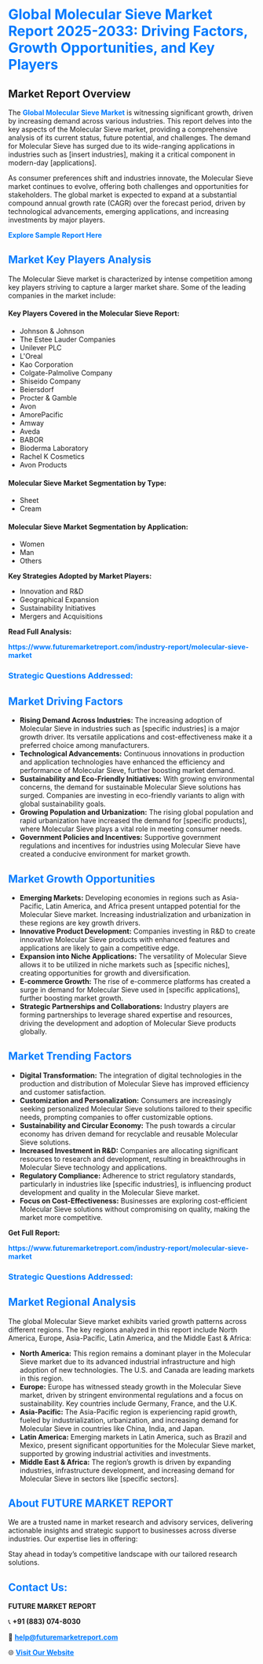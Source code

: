<h1 style="color: #007BFF;">Global Molecular Sieve Market Report 2025-2033: Driving Factors, Growth Opportunities, and Key Players</h1>

<section id="overview">
<h2>Market Report Overview</h2>
<p>The <a href="https://www.futuremarketreport.com/industry-report/molecular-sieve-market" style="color: #007BFF; text-decoration: none;"><strong>Global Molecular Sieve Market</strong></a> is witnessing significant growth, driven by increasing demand across various industries. This report delves into the key aspects of the Molecular Sieve market, providing a comprehensive analysis of its current status, future potential, and challenges. The demand for Molecular Sieve has surged due to its wide-ranging applications in industries such as [insert industries], making it a critical component in modern-day [applications].</p>
<p>As consumer preferences shift and industries innovate, the Molecular Sieve market continues to evolve, offering both challenges and opportunities for stakeholders. The global market is expected to expand at a substantial compound annual growth rate (CAGR) over the forecast period, driven by technological advancements, emerging applications, and increasing investments by major players.</p>
</section>

<section id="overview">
<p><a href="https://www.futuremarketreport.com/request-sample/reportId=33635" style="color: #007BFF; text-decoration: none;"><strong>Explore Sample Report Here</strong></a></p>
</section>

<section id="key-players">
<h2 style="color: #007BFF;">Market Key Players Analysis</h2>
<p>The Molecular Sieve market is characterized by intense competition among key players striving to capture a larger market share. Some of the leading companies in the market include:</p>
<h4>Key Players Covered in the Molecular Sieve Report:</h4>
<ul><li>Johnson &amp; Johnson</li><li>The Estee Lauder Companies</li><li>Unilever PLC</li><li>L&#039;Oreal</li><li>Kao Corporation</li><li>Colgate-Palmolive Company</li><li>Shiseido Company</li><li>Beiersdorf</li><li>Procter &amp; Gamble</li><li>Avon</li><li>AmorePacific</li><li>Amway</li><li>Aveda</li><li>BABOR</li><li>Bioderma Laboratory</li><li>Rachel K Cosmetics</li><li>Avon Products</li></ul>
<h4>Molecular Sieve Market Segmentation by Type:</h4>
<ul><li>Sheet</li><li>Cream</li></ul>

<h4>Molecular Sieve Market Segmentation by Application:</h4>
<ul><li>Women</li><li>Man</li><li>Others</li></ul>
<p><strong>Key Strategies Adopted by Market Players:</strong></p>
<ul>
<li>Innovation and R&D</li>
<li>Geographical Expansion</li>
<li>Sustainability Initiatives</li>
<li>Mergers and Acquisitions</li>
</ul>
</section>

<section>
<p><strong>Read Full Analysis: </strong></p><a href="https://www.futuremarketreport.com/industry-report/molecular-sieve-market" style="color: #007BFF; text-decoration: none;"><strong>https://www.futuremarketreport.com/industry-report/molecular-sieve-market</strong></a>
<h3 style="color: #007BFF;">Strategic Questions Addressed:</h3>
</section>

<section id="driving-factors">
<h2 style="color: #007BFF;">Market Driving Factors</h2>
<ul>
<li><strong>Rising Demand Across Industries:</strong> The increasing adoption of Molecular Sieve in industries such as [specific industries] is a major growth driver. Its versatile applications and cost-effectiveness make it a preferred choice among manufacturers.</li>
<li><strong>Technological Advancements:</strong> Continuous innovations in production and application technologies have enhanced the efficiency and performance of Molecular Sieve, further boosting market demand.</li>
<li><strong>Sustainability and Eco-Friendly Initiatives:</strong> With growing environmental concerns, the demand for sustainable Molecular Sieve solutions has surged. Companies are investing in eco-friendly variants to align with global sustainability goals.</li>
<li><strong>Growing Population and Urbanization:</strong> The rising global population and rapid urbanization have increased the demand for [specific products], where Molecular Sieve plays a vital role in meeting consumer needs.</li>
<li><strong>Government Policies and Incentives:</strong> Supportive government regulations and incentives for industries using Molecular Sieve have created a conducive environment for market growth.</li>
</ul>
</section>

<section id="growth-opportunities">
<h2 style="color: #007BFF;">Market Growth Opportunities</h2>
<ul>
<li><strong>Emerging Markets:</strong> Developing economies in regions such as Asia-Pacific, Latin America, and Africa present untapped potential for the Molecular Sieve market. Increasing industrialization and urbanization in these regions are key growth drivers.</li>
<li><strong>Innovative Product Development:</strong> Companies investing in R&D to create innovative Molecular Sieve products with enhanced features and applications are likely to gain a competitive edge.</li>
<li><strong>Expansion into Niche Applications:</strong> The versatility of Molecular Sieve allows it to be utilized in niche markets such as [specific niches], creating opportunities for growth and diversification.</li>
<li><strong>E-commerce Growth:</strong> The rise of e-commerce platforms has created a surge in demand for Molecular Sieve used in [specific applications], further boosting market growth.</li>
<li><strong>Strategic Partnerships and Collaborations:</strong> Industry players are forming partnerships to leverage shared expertise and resources, driving the development and adoption of Molecular Sieve products globally.</li>
</ul>
</section>

<section id="trending-factors">
<h2 style="color: #007BFF;">Market Trending Factors</h2>
<ul>
<li><strong>Digital Transformation:</strong> The integration of digital technologies in the production and distribution of Molecular Sieve has improved efficiency and customer satisfaction.</li>
<li><strong>Customization and Personalization:</strong> Consumers are increasingly seeking personalized Molecular Sieve solutions tailored to their specific needs, prompting companies to offer customizable options.</li>
<li><strong>Sustainability and Circular Economy:</strong> The push towards a circular economy has driven demand for recyclable and reusable Molecular Sieve solutions.</li>
<li><strong>Increased Investment in R&D:</strong> Companies are allocating significant resources to research and development, resulting in breakthroughs in Molecular Sieve technology and applications.</li>
<li><strong>Regulatory Compliance:</strong> Adherence to strict regulatory standards, particularly in industries like [specific industries], is influencing product development and quality in the Molecular Sieve market.</li>
<li><strong>Focus on Cost-Effectiveness:</strong> Businesses are exploring cost-efficient Molecular Sieve solutions without compromising on quality, making the market more competitive.</li>
</ul>
</section>

<section>
<p><strong>Get Full Report: </strong></p><a href="https://www.futuremarketreport.com/industry-report/molecular-sieve-market" style="color: #007BFF; text-decoration: none;"><strong>https://www.futuremarketreport.com/industry-report/molecular-sieve-market</strong></a>
<h3 style="color: #007BFF;">Strategic Questions Addressed:</h3>
</section>


<section id="regional-analysis">
<h2 style="color: #007BFF;">Market Regional Analysis</h2>
<p>The global Molecular Sieve market exhibits varied growth patterns across different regions. The key regions analyzed in this report include North America, Europe, Asia-Pacific, Latin America, and the Middle East & Africa:</p>
<ul>
<li><strong>North America:</strong> This region remains a dominant player in the Molecular Sieve market due to its advanced industrial infrastructure and high adoption of new technologies. The U.S. and Canada are leading markets in this region.</li>
<li><strong>Europe:</strong> Europe has witnessed steady growth in the Molecular Sieve market, driven by stringent environmental regulations and a focus on sustainability. Key countries include Germany, France, and the U.K.</li>
<li><strong>Asia-Pacific:</strong> The Asia-Pacific region is experiencing rapid growth, fueled by industrialization, urbanization, and increasing demand for Molecular Sieve in countries like China, India, and Japan.</li>
<li><strong>Latin America:</strong> Emerging markets in Latin America, such as Brazil and Mexico, present significant opportunities for the Molecular Sieve market, supported by growing industrial activities and investments.</li>
<li><strong>Middle East & Africa:</strong> The region’s growth is driven by expanding industries, infrastructure development, and increasing demand for Molecular Sieve in sectors like [specific sectors].</li>
</ul>
</section>

<footer>
<h2 style="color: #007BFF;">About FUTURE MARKET REPORT</h2>
<p>We are a trusted name in market research and advisory services, delivering actionable insights and strategic support to businesses across diverse industries. Our expertise lies in offering:</p>

<p>Stay ahead in today’s competitive landscape with our tailored research solutions.</p>

<h2 style="color: #007BFF;">Contact Us:</h2>
<p><strong>FUTURE MARKET REPORT</strong></p>
<p>📞 <strong>+91 (883) 074-8030</strong></p>
<p>📧 <strong><a href="mailto:help@futuremarketreport.com" style="color: #007BFF;">help@futuremarketreport.com</a></strong></p>
<p>🌐 <strong><a href="https://www.futuremarketreport.com/" style="color: #007BFF;">Visit Our Website</a></strong></p>
</footer>